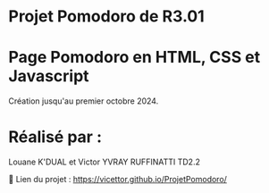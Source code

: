 # Projet Pomodoro de R3.01

# Page Pomodoro en HTML, CSS et Javascript
Création jusqu'au premier octobre 2024.

# Réalisé par :
Louane K'DUAL et Victor YVRAY RUFFINATTI TD2.2

🚀 Lien du projet : https://vicettor.github.io/ProjetPomodoro/
